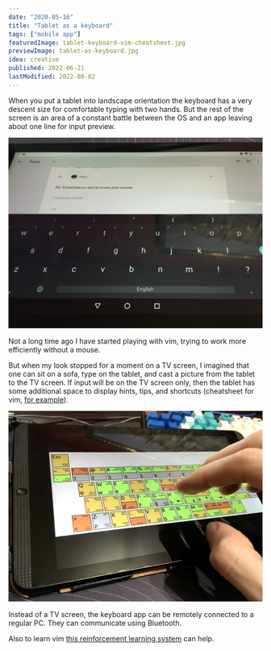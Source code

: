 ```yaml
---
date: "2020-05-16"
title: "Tablet as a keyboard"
tags: ["mobile app"]
featuredImage: tablet-keyboard-vim-cheatsheet.jpg
previewImage: tablet-as-keyboard.jpg
idea: creative
published: 2022-06-21
lastModified: 2022-08-02
---
```


When you put a tablet into landscape orientation the keyboard has a very descent size for comfortable typing with two hands. But the rest of the screen is an area of a constant battle between the OS and an app leaving about one line for input preview.

![Default keyboard](./tablet-keyboard.jpg)

Not a long time ago I have started playing with vim, trying to work more efficiently without a mouse.

But when my look stopped for a moment on a TV screen, I imagined that one can sit on a sofa, type on the tablet, and cast a picture from the tablet to the TV screen. If input will be on the TV screen only, then the tablet has some additional space to display hints, tips, and shortcuts (cheatsheet for vim, [for example](https://hamwaves.com/vim.tutorial/en/index.html)).

![Vim cheat sheet](./tablet-keyboard-vim-cheatsheet.jpg)

Instead of a TV screen, the keyboard app can be remotely connected to a regular PC. They can communicate using Bluetooth.

Also to learn vim [this reinforcement learning system](/ideas/agent-learns-vim-with-reinforcement-learning) can help.
